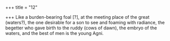 +++
title = "12"

+++
Like a burden-bearing foal [?], at the meeting place of the great (waters?),  the one desirable for a son to see and foaming with radiance,
the begetter who gave birth to the ruddy (cows of dawn), the embryo of  the waters, and the best of men is the young Agni.